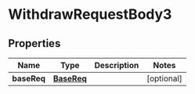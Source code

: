 
# WithdrawRequestBody3

## Properties
Name | Type | Description | Notes
------------ | ------------- | ------------- | -------------
**baseReq** | [**BaseReq**](BaseReq.md) |  |  [optional]



